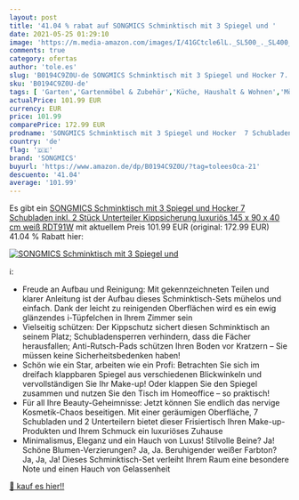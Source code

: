 ```yaml
---
layout: post
title: '41.04 % rabat auf SONGMICS Schminktisch mit 3 Spiegel und '
date: 2021-05-25 01:29:10
image: 'https://m.media-amazon.com/images/I/41GCtcle6lL._SL500_._SL400_.jpg'
comments: true
category: ofertas
author: 'tole.es'
slug: 'B0194C9Z0U-de SONGMICS Schminktisch mit 3 Spiegel und Hocker 7...'
sku: 'B0194C9Z0U-de'
tags: [ 'Garten','Gartenmöbel & Zubehör','Küche, Haushalt & Wohnen','Möbel','Schlafzimmermöbel','Schminktische','songmics', ]
actualPrice: 101.99 EUR
currency: EUR
price: 101.99
comparePrice: 172.99 EUR
prodname: 'SONGMICS Schminktisch mit 3 Spiegel und Hocker  7 Schubladen inkl. 2 Stück Unterteiler  Kippsicherung  luxuriös  145 x 90 x 40 cm  weiß RDT91W'
country: 'de'
flag: '🇩🇪'
brand: 'SONGMICS'
buyurl: 'https://www.amazon.de/dp/B0194C9Z0U/?tag=tolees0ca-21'
descuento: '41.04'
average: '101.99'
---
```


Es gibt ein [SONGMICS Schminktisch mit 3 Spiegel und Hocker  7 Schubladen inkl. 2 Stück Unterteiler  Kippsicherung  luxuriös  145 x 90 x 40 cm  weiß RDT91W](https://www.amazon.de/dp/B0194C9Z0U/?tag=tolees0ca-21) mit aktuellem Preis 101.99 EUR (original: 172.99 EUR) 41.04 % Rabatt hier:

[![SONGMICS Schminktisch mit 3 Spiegel und ](https://m.media-amazon.com/images/I/41GCtcle6lL._SL500_._SL400_.jpg)](https://www.amazon.de/dp/B0194C9Z0U/?tag=tolees0ca-21)

ℹ️:

- Freude an Aufbau und Reinigung: Mit gekennzeichneten Teilen und klarer Anleitung ist der Aufbau dieses Schminktisch-Sets mühelos und einfach. Dank der leicht zu reinigenden Oberflächen wird es ein ewig glänzendes i-Tüpfelchen in Ihrem Zimmer sein
- Vielseitig schützen: Der Kippschutz sichert diesen Schminktisch an seinem Platz; Schubladensperren verhindern, dass die Fächer herausfallen; Anti-Rutsch-Pads schützen Ihren Boden vor Kratzern – Sie müssen keine Sicherheitsbedenken haben!
- Schön wie ein Star, arbeiten wie ein Profi: Betrachten Sie sich im dreifach klappbaren Spiegel aus verschiedenen Blickwinkeln und vervollständigen Sie Ihr Make-up! Oder klappen Sie den Spiegel zusammen und nutzen Sie den Tisch im Homeoffice – so praktisch!
- Für all Ihre Beauty-Geheimnisse: Jetzt können Sie endlich das nervige Kosmetik-Chaos beseitigen. Mit einer geräumigen Oberfläche, 7 Schubladen und 2 Unterteilern bietet dieser Frisiertisch Ihren Make-up-Produkten und Ihrem Schmuck ein luxuriöses Zuhause
- Minimalismus, Eleganz und ein Hauch von Luxus! Stilvolle Beine? Ja! Schöne Blumen-Verzierungen? Ja, Ja. Beruhigender weißer Farbton? Ja, Ja, Ja! Dieses Schminktisch-Set verleiht Ihrem Raum eine besondere Note und einen Hauch von Gelassenheit

[🛒 kauf es hier!!](https://www.amazon.de/dp/B0194C9Z0U/?tag=tolees0ca-21)
